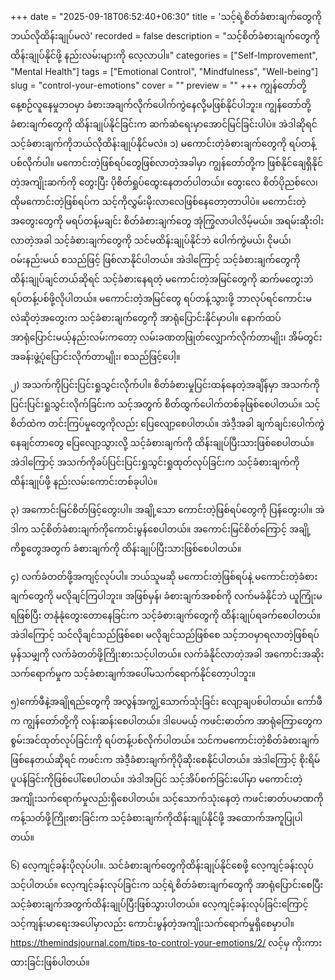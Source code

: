 +++
date = "2025-09-18T06:52:40+06:30"
title = 'သင့်ရဲ့စိတ်ခံစားချက်တွေကိုဘယ်လိုထိန်းချုပ်မလဲ'
recorded = false
description = "သင့်စိတ်ခံစားချက်တွေကို ထိန်းချုပ်နိုင်ဖို့ နည်းလမ်းများကို လေ့လာပါ။"
categories = ["Self-Improvement", "Mental Health"]
tags = ["Emotional Control", "Mindfulness", "Well-being"]
slug = "control-your-emotions"
cover = ""
preview = ""
+++
ကျွန်တော်တို့နေ့စဉ်လူနေမှုဘဝမှာ ခံစားအချက်လိုက်ပေါက်ကွဲနေလို့မဖြစ်နိုင်ပါဘူး။ ကျွန်တော်တို့ခံစားချက်တွေကို ထိန်းချုပ်နိုင်ခြင်းက ဆက်ဆံရေးမှာအောင်မြင်ခြင်းပါပဲ။ အဲဒါဆိုရင် သင့်ခံစားချက်ကိုဘယ်လိုထိန်းချုပ်နိုင်မလဲ။
၁) မကောင်းတဲ့ခံစားချက်တွေကို ရပ်တန့်ပစ်လိုက်ပါ။
မကောင်းတဲ့ဖြစ်ရပ်တွေဖြစ်လာတဲ့အခါမှာ ကျွန်တော်တို့က ဖြစ်နိုင်ချေရှိနိုင်တဲ့အကျိုးဆက်ကို တွေးပြီး ပိုစိတ်ရှုပ်ထွေးနေတတ်ပါတယ်။ တွေးလေ စိတ်ပိုညစ်လေ၊ ထိုမကောင်းတဲ့ဖြစ်ရပ်က သင့်ကိုလွှမ်းမိုးလာလေဖြစ်နေတော့တာပါပဲ။ မကောင်းတဲ့အတွေးတွေကို မရပ်တန့်မချင်း စိတ်ခံစားချက်တွေ အုံကြွလာပါလိမ့်မယ်။ အရမ်းဆိုးဝါးလာတဲ့အခါ သင့်ခံစားချက်တွေကို သင်မထိန်းချုပ်နိုင်ဘဲ ပေါက်ကွဲမယ်၊ ငိုမယ်၊ ဝမ်းနည်းမယ် စသည်ဖြင့် ဖြစ်လာနိုင်ပါတယ်။ အဲဒါကြောင့် သင့်ခံစားချက်တွေကို ထိန်းချုပ်ချင်တယ်ဆိုရင် သင့်ခံစားနေရတဲ့ မကောင်းတဲ့အမြင်တွေကို ဆက်မတွေးဘဲ ရပ်တန့်ပစ်ဖို့လိုပါတယ်။ မကောင်းတဲ့အမြင်တွေ ရပ်တန့်သွားဖို့ ဘာလုပ်ရင်ကောင်းမလဲဆိုတဲ့အတွေးက သင့်ခံစားချက်တွေကို အာရုံပြောင်းနိုင်မှာပါ။
နောက်ထပ်အာရုံပြောင်းမယ့်နည်းလမ်းကတော့ လမ်းခဏတဖြုတ်လျှောက်လိုက်တာမျိုး၊ အိမ်တွင်းအခန်းဖွဲ့ပုံပြောင်းလိုက်တာမျိုး၊ စသည်ဖြင့်ပေါ့။

၂) အသက်ကိုပြင်းပြင်းရှုသွင်းလိုက်ပါ။
စိတ်ခံစားမှုပြင်းထန်နေတဲ့အချိန်မှာ အသက်ကိုပြင်းပြင်းရှုသွင်းလိုက်ခြင်းက သင့်အတွက် စိတ်ထွက်ပေါက်တစ်ခုဖြစ်စေပါတယ်။ သင့်စိတ်ထဲက တင်းကြပ်မှုတွေကိုလည်း ပြေလျော့စေပါတယ်။ အဲဒီ့အခါ ချက်ချင်းပေါက်ကွဲနေချင်တာတွေ ပြေလျော့သွားလို့ သင့်ခံစားချက်ကို ထိန်းချုပ်ပြီးသားဖြစ်စေပါတယ်။ အဲဒါကြောင့် အသက်ကိုခပ်ပြင်းပြင်းရှုသွင်းရှုထုတ်လုပ်ခြင်းက သင့်ခံစားချက်ကိုထိန်းချုပ်ဖို့ နည်းလမ်းကောင်းတစ်ခုပါပဲ။

၃) အကောင်းမြင်စိတ်ဖြင့်တွေးပါ။
အချို့သော ကောင်းတဲ့ဖြစ်ရပ်တွေကို ပြန်တွေးပါ။ အဲဒါက သင့်စိတ်ခံစားချက်ကိုကောင်းမွန်စေပါတယ်။ အကောင်းမြင်စိတ်ကြောင့် အချို့ကိစ္စတွေအတွက် ခံစားချက်ကို ထိန်းချုပ်ပြီးသားဖြစ်စေပါတယ်။

၄) လက်ခံတတ်ဖို့အကျင့်လုပ်ပါ။
ဘယ်သူမဆို မကောင်းတဲ့ဖြစ်ရပ်နဲ့ မကောင်းတဲ့ခံစားချက်တွေကို မလိုချင်ကြပါဘူး။ အဖြစ်မှန်၊ ခံစားချက်အစစ်ကို လက်မခံနိုင်ဘဲ ယူကြုံးမရဖြစ်ပြီး တနုံနုံတွေးတောနေခြင်းက သင့်ခံစားချက်တွေကို ထိန်းချုပ်ရခက်စေပါတယ်။ အဲဒါကြောင့် သင်လိုချင်သည်ဖြစ်စေ၊ မလိုချင်သည်ဖြစ်စေ သင့်ဘဝမှာရလာတဲ့ဖြစ်ရပ်မှန်သမျှကို လက်ခံတတ်ဖို့ကြိုးစားသင့်ပါတယ်။ လက်ခံနိုင်လာတဲ့အခါ အကောင်းအဆိုးသက်ရောက်မှုက သင့်ခံစားချက်အပေါ်မသက်ရောက်နိုင်တော့ပါဘူး။

၅)ကော်ဖီနဲ့အချိုရည်တွေကို အလွန်အကျွံ့သောက်သုံးခြင်း လျော့ချပစ်ပါတယ်။
ကော်ဖီက ကျွန်တော်တို့ကို လန်းဆန်းစေပါတယ်။ ဒါပေမယ့် ကဖင်းဓာတ်က အာရုံကြောတွေက စွမ်းအင်ထုတ်လုပ်ခြင်းကို ရပ်တန့်ပစ်လိုက်ပါတယ်။ သင်ကမကောင်းတဲ့စိတ်ခံစားချက်ဖြစ်နေတယ်ဆိုရင် ကဖင်းက အဲဒီ့ခံစားချက်ကိုပိုဆိုးစေနိုင်ပါတယ်။ အဲဒါကြောင့် စိုးရိမ်ပူပန်ခြင်းကိုဖြစ်ပေါ်စေပါတယ်။ အဲဒါအပြင် သင့်အိပ်စက်ခြင်းပေါ်မှာ မကောင်းတဲ့အကျိုးသက်ရောက်မှုလည်းရှိစေပါတယ်။ သင့်သောက်သုံးနေတဲ့ ကဖင်းဓာတ်ပမာဏကို ကန့်သတ်ဖို့ကြိုးစားခြင်းက သင့်ခံစားချက်ကိုထိန်းချုပ်နိုင်ဖို့ အထောက်အကူပြုပါတယ်။

၆) လေ့ကျင့်ခန်းပိုလုပ်ပါ။.
သင်ခံစားချက်တွေကိုထိန်းချုပ်နိုင်စေဖို့ လေ့ကျင့်ခန်းလုပ်သင့်ပါတယ်။ လေ့ကျင့်ခန်းလုပ်ခြင်းက သင့်ရဲ့စိတ်ခံစားချက်တွေကို အာရုံပြောင်းစေပြီး သင့်ခံစားချက်အတွက်ထိန်းချုပ်ပြီးဖြစ်သွားပါတယ်။ လေ့ကျင့်ခန်းလုပ်ခြင်းကြောင့် သင့်ကျန်းမာရေးအပေါ်မှာလည်း ကောင်းမွန်တဲ့အကျိုးသက်ရောက်မှုရှိစေမှာပါ။
https://themindsjournal.com/tips-to-control-your-emotions/2/ လင့်မှ ကိုးကားထားခြင်းဖြစ်ပါတယ်။